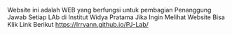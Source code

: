 Website ini adalah WEB yang berfungsi untuk pembagian Penanggung Jawab Setiap LAb di Institut Widya Pratama
Jika Ingin Melihat Website Bisa Klik Link Berikut https://Irrvann.github.io/PJ-Lab/
